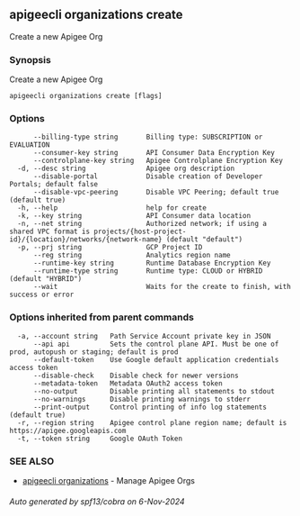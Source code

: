## apigeecli organizations create

Create a new Apigee Org

### Synopsis

Create a new Apigee Org

```
apigeecli organizations create [flags]
```

### Options

```
      --billing-type string       Billing type: SUBSCRIPTION or EVALUATION
      --consumer-key string       API Consumer Data Encryption Key
      --controlplane-key string   Apigee Controlplane Encryption Key
  -d, --desc string               Apigee org description
      --disable-portal            Disable creation of Developer Portals; default false
      --disable-vpc-peering       Disable VPC Peering; default true (default true)
  -h, --help                      help for create
  -k, --key string                API Consumer data location
  -n, --net string                Authorized network; if using a shared VPC format is projects/{host-project-id}/{location}/networks/{network-name} (default "default")
  -p, --prj string                GCP Project ID
      --reg string                Analytics region name
      --runtime-key string        Runtime Database Encryption Key
      --runtime-type string       Runtime type: CLOUD or HYBRID (default "HYBRID")
      --wait                      Waits for the create to finish, with success or error
```

### Options inherited from parent commands

```
  -a, --account string   Path Service Account private key in JSON
      --api api          Sets the control plane API. Must be one of prod, autopush or staging; default is prod
      --default-token    Use Google default application credentials access token
      --disable-check    Disable check for newer versions
      --metadata-token   Metadata OAuth2 access token
      --no-output        Disable printing all statements to stdout
      --no-warnings      Disable printing warnings to stderr
      --print-output     Control printing of info log statements (default true)
  -r, --region string    Apigee control plane region name; default is https://apigee.googleapis.com
  -t, --token string     Google OAuth Token
```

### SEE ALSO

* [apigeecli organizations](apigeecli_organizations.md)	 - Manage Apigee Orgs

###### Auto generated by spf13/cobra on 6-Nov-2024
